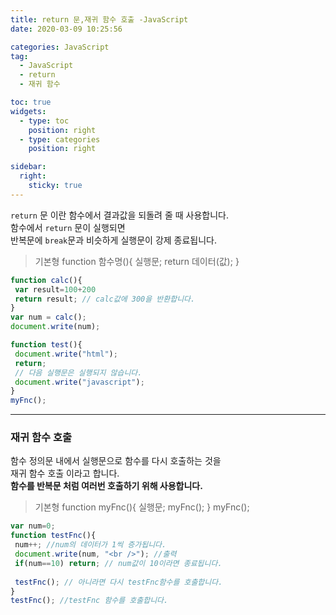 ```yaml
---
title: return 문,재귀 함수 호출 -JavaScript
date: 2020-03-09 10:25:56

categories: JavaScript
tag: 
  - JavaScript
  - return
  - 재귀 함수

toc: true
widgets:
  - type: toc
    position: right
  - type: categories
    position: right

sidebar:
  right:
    sticky: true
---
```


`return` 문 이란 함수에서 결과값을 되돌려 줄 때 사용합니다.  
함수에서 `return` 문이 실행되면  
반복문에 `break`문과 비슷하게 실행문이 강제 종료됩니다.

>기본형
function 함수명(){
    실행문;
    return 데이터(값);
}

```js 예시1
function calc(){  
 var result=100+200  
 return result; // calc값에 300을 반환합니다.  
}  
var num = calc();  
document.write(num);  
```

```js 예시2
function test(){  
 document.write("html");  
 return;  
 // 다음 실행문은 실행되지 않습니다.  
 document.write("javascript");  
}  
myFnc();  
```
<!-- more -->

* * *

### 재귀 함수 호출

함수 정의문 내에서 실행문으로 함수를 다시 호출하는 것을  
재귀 함수 호출 이라고 합니다.  
**함수를 반복문 처럼 여러번 호출하기 위해 사용합니다.**

>기본형
    function myFnc(){
    실행문;
    myFnc();
}
myFnc();

```js 예제
var num=0;  
function testFnc(){  
 num++; //num의 데이터가 1씩 증가됩니다.  
 document.write(num, "<br />"); //출력  
 if(num==10) return; // num값이 10이라면 종료됩니다.  
    
 testFnc(); // 아니라면 다시 testFnc함수를 호출합니다.   
}   
testFnc(); //testFnc 함수를 호출합니다.  
```

